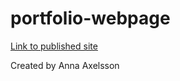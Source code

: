# portfolio-webpage

[Link to published site](https://annaaxelsson051.github.io/portfolio-webpage/)

Created by Anna Axelsson
